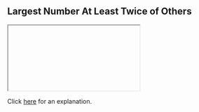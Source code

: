 ##  Largest Number At Least Twice of Others 

<iframe></iframe>

Click [here](Explanation.md) for an explanation.

